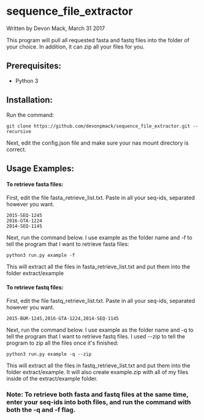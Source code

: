 # sequence_file_extractor
Written by Devon Mack, March 31 2017                                             

This program will pull all requested fasta and fastq files into the folder of your choice.
In addition, it can zip all your files for you.

## Prerequisites:
- Python 3
      
## Installation:     
Run the command:

`git clone https://github.com/devonpmack/sequence_file_extractor.git --recursive`

Next, edit the config.json file and make sure your nas mount directory is correct.

## Usage Examples:

#### To retrieve fasta files:

First, edit the file fasta_retrieve_list.txt. Paste in all your seq-ids, separated however you want.

```
2015-SEQ-1245
2016-GTA-1224
2014-SEQ-1145
```

Next, run the command below. I use example as the folder name and -f to tell the program that I want to retrieve fasta files:

`python3 run.py example -f`

This will extract all the files in fasta_retrieve_list.txt and put them into the folder extract/example

#### To retrieve fastq files:
First, edit the file fastq_retrieve_list.txt. Paste in all your seq-ids, separated however you want.

```
2015-BUR-1245,2016-GTA-1224,2014-SEQ-1145
```

Next, run the command below. I use example as the folder name and -q to tell the program that I want to retrieve fastq files. I used --zip to tell the program to zip all the files once it's finished:

`python3 run.py example -q --zip`

This will extract all the files in fastq_retrieve_list.txt and put them into the folder extract/example. It will also create example.zip with all of my files inside of the extract/example folder. 

### Note: To retrieve both fasta and fastq files at the same time, enter your seq-ids into both files, and run the command with both the -q and -f flag. 

